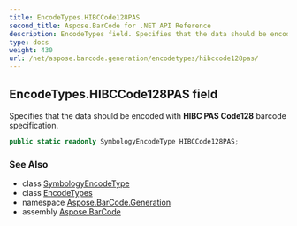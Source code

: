 ```yaml
---
title: EncodeTypes.HIBCCode128PAS
second_title: Aspose.BarCode for .NET API Reference
description: EncodeTypes field. Specifies that the data should be encoded with HIBC PAS Code128 barcode specification
type: docs
weight: 430
url: /net/aspose.barcode.generation/encodetypes/hibccode128pas/
---
```

## EncodeTypes.HIBCCode128PAS field

Specifies that the data should be encoded with **HIBC PAS Code128** barcode specification.

```csharp
public static readonly SymbologyEncodeType HIBCCode128PAS;
```

### See Also

* class [SymbologyEncodeType](../../symbologyencodetype/)
* class [EncodeTypes](../)
* namespace [Aspose.BarCode.Generation](../../../aspose.barcode.generation/)
* assembly [Aspose.BarCode](../../../)


